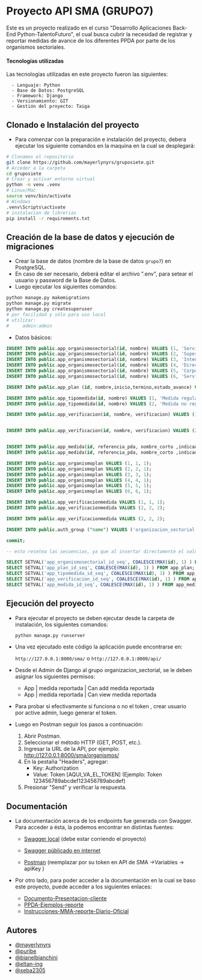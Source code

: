 # Proyecto API SMA (GRUPO7)
   Este es un proyecto realizado en el curso "Desarrollo Aplicaciones Back-End Python-TalentoFuturo", el cual busca cubrir la necesidad de registrar y reportar medidas de avance de los diferentes PPDA por parte de los organismos sectoriales.

   #### Tecnologías utilizadas
   Las tecnologías utilizadas en este proyecto fueron las siguientes:
      
      - Lenguaje: Python
      - Base de Datos: PostgreSQL
      - Framework: Django
      - Versionamiento: GIT
      - Gestión del proyecto: Taiga

   

   ## Clonado e Instalación del proyecto

   - Para comenzar con la preparación e instalación del proyecto, debera ejecutar los siguiente comandos en la maquina en la cual se desplegará:

   ```bash
   # Clonamos el repositorio
   git clone https://github.com/mayerlynyrs/gruposiete.git
   # Acceder a la carpeta
   cd gruposiete
   # Crear y activar entorno virtual
   python -m venv .venv
   # Linux/Mac
   source venv/bin/activate
   # Windows
   .venv\Scripts\activate
   # instalacion de librerias
   pip install -r requirements.txt
   ```

   ## Creación de la base de datos y ejecución de migraciones

   - Crear la base de datos (nombre de la base de datos `grupo7`) en PostgreSQL.
   - En caso de ser necesario, deberá editar el archivo ".env", para setear el usuario y password de la Base de Datos.
   - Luego ejecutar los siguientes comandos:

   ```bash
   python manage.py makemigrations
   python manage.py migrate
   python manage.py createsuperuser 
   # por facilidad y sólo para uso local
   # utilizar: 
   #     admin:admin
   ```

   - Datos básicos: 
   ```sql
   INSERT INTO public.app_organismosectorial(id, nombre) VALUES (1, 'Servicio de Evaluación Ambiental');
   INSERT INTO public.app_organismosectorial(id, nombre) VALUES (2, 'Superintendencia de Electricidad y Combustibles');
   INSERT INTO public.app_organismosectorial(id, nombre) VALUES (3, 'Intendencia Regional de Valparaíso');
   INSERT INTO public.app_organismosectorial(id, nombre) VALUES (4, 'Dirección General del Territorio Marítimo y de Marina Mercante');
   INSERT INTO public.app_organismosectorial(id, nombre) VALUES (5, 'Corporación Nacional Forestal');
   INSERT INTO public.app_organismosectorial(id, nombre) VALUES (6, 'Servicio Agrícola y Ganadero');

   INSERT INTO public.app_plan (id, nombre,inicio,termino,estado_avance) VALUES (1, 'PLAN DE PREVENCIÓN Y DESCONTAMINACIÓN ATMOSFÉRICA PARA LAS COMUNAS DE CONCÓN, QUINTERO Y PUCHUNCAVÍ', '2025-01-30 18:14:24-03', '2025-12-31 18:14:36-03', '0 %');

   INSERT INTO public.app_tipomedida(id, nombre) VALUES (1, 'Medida regulatoria');
   INSERT INTO public.app_tipomedida(id, nombre) VALUES (2, 'Medida no regulatoria');

   INSERT INTO public.app_verificacion(id, nombre, verificacion) VALUES (1, 'RCA aprobadas', 'Registro de las RCA aprobadas identificando el titular, la RCA, las emisiones y el monto a compensar');


   INSERT INTO public.app_verificacion(id, nombre, verificacion) VALUES (2, 'Cumple art 33 SEC', 'Oficialización de la instrucción de SEC para cumplir con el sistema indicado en el artículo 33 del plan');


   INSERT INTO public.app_medida(id, referencia_pda, nombre_corto ,indicador,formula_de_calculo, frecuencia_reporte , tipo_de_dato_a_validar, organismo_sectorial_id, plan_id, tipo_medida_id ) VALUES (1, '42,43,44', 'RCA que contenga obligación de compensar emisiones', 'Número de RCA aprobadas en el año t que contengan obligaciones de compensar emisiones atmosféricas', 'Suma del número de RCA aprobadas que contengan obligaciones de compensar emisiones atmosféricas', 'ANUAL', 'numeric', 1, 1, 2);
   INSERT INTO public.app_medida(id, referencia_pda, nombre_corto ,indicador,formula_de_calculo, frecuencia_reporte , tipo_de_dato_a_validar, organismo_sectorial_id, plan_id, tipo_medida_id ) VALUES (2, '33,37', 'Requisito del sistema de almacenamiento intermedio', 'Instrucciones de SEC para cumplir con el sistema de almacenamiento intermedio u otro con el mismo objetivo, conforme al artículo 5 de DS n°160/2008', 'Si/No', 'UNICA', 'string', 2, 1, 1);

   INSERT INTO public.app_organismoplan VALUES (1, 1, 1);
   INSERT INTO public.app_organismoplan VALUES (2, 2, 1);
   INSERT INTO public.app_organismoplan VALUES (3, 3, 1);
   INSERT INTO public.app_organismoplan VALUES (4, 4, 1);
   INSERT INTO public.app_organismoplan VALUES (5, 5, 1);
   INSERT INTO public.app_organismoplan VALUES (6, 6, 1);

   INSERT INTO public.app_verificacionmedida VALUES (1, 1, 1);
   INSERT INTO public.app_verificacionmedida VALUES (2, 2, 2);

   INSERT INTO public.app_verificacionmedida VALUES (2, 2, 2);

   INSERT INTO public.auth_group ("name") VALUES ('organizacion_sectorial');

   commit;

   -- esto resetea las secuencias, ya que al insertar directamente el valor de una pk, pierde la sincronia con la tabla

   SELECT SETVAL('app_organismosectorial_id_seq', COALESCE(MAX(id), 1) ) FROM app_organismosectorial;
   SELECT SETVAL('app_plan_id_seq', COALESCE(MAX(id), 1) ) FROM app_plan;
   SELECT SETVAL('app_tipomedida_id_seq', COALESCE(MAX(id), 1) ) FROM app_tipomedida;
   SELECT SETVAL('app_verificacion_id_seq', COALESCE(MAX(id), 1) ) FROM app_verificacion;
   SELECT SETVAL('app_medida_id_seq', COALESCE(MAX(id), 1) ) FROM app_medida;
   ```

   ## Ejecución del proyecto
   - Para ejecutar el proyecto se deben ejecutar desde la carpeta de instalación, los siguientes comandos:
      ```bash
      python manage.py runserver
      ```

   - Una vez ejecutado este código la aplicación puede encontrarse en:

      `http://127.0.0.1:8000/sma/` o `http://127.0.0.1:8000/api/`

   - Desde el Admin de Django al grupo organizacion_sectorial, se le deben asignar los siguientes permisos: 
      - App | medida reportada | Can add medida reportada
      - App | medida reportada | Can view medida reportada

   - Para probar si efectivamente si funciona o no el token , crear usuario por active admin, luego generar el token.

   - Luego en Postman seguir los pasos a continuación: 
      1. Abrir Postman.
      2. Seleccionar el método HTTP (GET, POST, etc.).
      3. Ingresar la URL de la API, por ejemplo:
         http://127.0.0.1:8000/sma/organismos/
      4. En la pestaña "Headers", agregar:
         - Key: Authorization
         - Value: Token [AQUI_VA_EL_TOKEN]
         (Ejemplo: Token 123456789abcdef123456789abcdef)
      5. Presionar "Send" y verificar la respuesta.

   ## Documentación

   - La documentación acerca de los endpoints fue generada con Swagger. Para acceder a ésta, la podemos encontrar en distintas fuentes:

      - [Swagger local](http://127.0.0.1:8000/api/docs/) (debe estar corriendo el proyecto)

      - [Swagger públicado en internet](https://app.swaggerhub.com/apis-docs/myorganization-834/api-de_sma/1.0.0#/)

      - [Postman](https://www.postman.com/ubicuacl/grupo7) (reemplazar por su token en API de SMA ->Variables -> apiKey )

   - Por otro lado, para poder acceder a la documentación en la cual se baso este proyecto, puede acceder a los siguientes enlaces:
      - [Documento-Presentacion-cliente](https://github.com/mayerlynyrs/gruposiete/blob/main/pdf/1-Presentacion-cliente.pdf)
      - [PPDA-Ejemplos-reporte](https://github.com/mayerlynyrs/gruposiete/blob/main/pdf/2-PPDA-ejemplos-reporte.pdf)
      - [Instrucciones-MMA-reporte-Diario-Oficial](https://github.com/mayerlynyrs/gruposiete/blob/main/pdf/3-200820-Dicta-Instrucciones-MMA.pdf)

   ## Autores

   - [@mayerlynyrs](https://www.github.com/mayerlynyrs)
   - [@puribe](https://www.github.com/puribe)
   - [@bianelbianchini](https://github.com/bianelbianchini)
   - [@eltan-ing](https://github.com/eltan-ing)
   - [@seba2305](https://github.com/seba2305)

